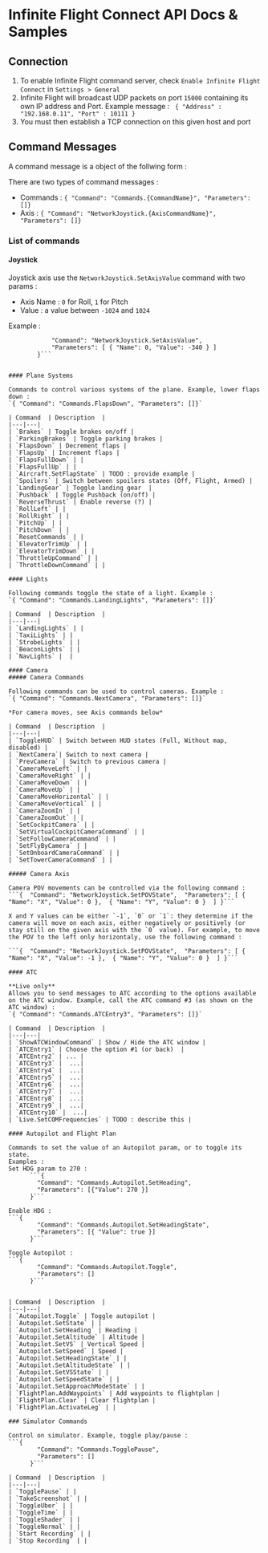 # Infinite Flight Connect API Docs & Samples

## Connection 

 1. To enable Infinite Flight command server, check `Enable Infinite Flight Connect` in `Settings > General`
 2. Infinite Flight will broadcast UDP packets on port `15000` containing its own IP address and Port.
Example message : 
``` { "Address" : "192.168.0.11", "Port" : 10111 }```
 3. You must then establish a TCP connection on this given host and port

## Command Messages 

A command message is a object of the follwing form : 


There are two types of command messages : 
 - Commands : `{ "Command": "Commands.{CommandName}", "Parameters": []}`
 - Axis : `{ "Command": "NetworkJoystick.{AxisCommandName}", "Parameters": []}`


### List of commands

#### Joystick 

Joystick axis use the `NetworkJoystick.SetAxisValue` command with two params :

 - Axis Name : `0` for Roll, `1` for Pitch 
 - Value : a value between `-1024` and `1024`

Example : 
```{
            "Command": "NetworkJoystick.SetAxisValue",
            "Parameters": [ { "Name": 0, "Value": -340 } ]
        }```
      

#### Plane Systems 

Commands to control various systems of the plane. Example, lower flaps down : 
`{ "Command": "Commands.FlapsDown", "Parameters": []}`

| Command  | Description  |
|---|---|
| `Brakes` | Toggle brakes on/off |
| `ParkingBrakes` | Toggle parking brakes |
| `FlapsDown` | Decrement flaps |
| `FlapsUp` | Increment flaps |
| `FlapsFullDown` | |
| `FlapsFullUp` | |
| `Aircraft.SetFlapState` | TODO : provide example |
| `Spoilers` | Switch between spoilers states (Off, Flight, Armed) |
| `LandingGear` | Toggle landing gear  |
| `Pushback` | Toggle Pushback (on/off) |
| `ReverseThrust` | Enable reverse (?) |
| `RollLeft` | |
| `RollRight` | |
| `PitchUp` | |
| `PitchDown` | |
| `ResetCommands` | |
| `ElevatorTrimUp` | |
| `ElevatorTrimDown` | |
| `ThrottleUpCommand` | |
| `ThrottleDownCommand` | |

#### Lights

Following commands toggle the state of a light. Example : 
`{ "Command": "Commands.LandingLights", "Parameters": []}`

| Command  | Description  |
|---|---|
| `LandingLights` | |
| `TaxiLights` | |
| `StrobeLights` | |
| `BeaconLights` | |
| `NavLights` |  |

#### Camera 
##### Camera Commands

Following commands can be used to control cameras. Example : 
`{ "Command": "Commands.NextCamera", "Parameters": []}`

*For camera moves, see Axis commands below*

| Command  | Description  |
|---|---|
| `ToggleHUD` | Switch between HUD states (Full, Without map, disabled) |
| `NextCamera`| Switch to next camera |
| `PrevCamera` | Switch to previous camera |
| `CameraMoveLeft` | | 
| `CameraMoveRight` | |
| `CameraMoveDown` | | 
| `CameraMoveUp` | | 
| `CameraMoveHorizontal` | |
| `CameraMoveVertical` | |
| `CameraZoomIn` | |
| `CameraZoomOut` | |
| `SetCockpitCamera` | |
| `SetVirtualCockpitCameraCommand` | |
| `SetFollowCameraCommand` | |
| `SetFlyByCamera` | |
| `SetOnboardCameraCommand` | |
| `SetTowerCameraCommand` | |

##### Camera Axis 

Camera POV movements can be controlled via the following command : 
```{  "Command": "NetworkJoystick.SetPOVState",  "Parameters": [ { "Name": "X", "Value": 0 },  { "Name": "Y", "Value": 0 }  ] }```

X and Y values can be either `-1`, `0` or `1`: they determine if the camera will move on each axis, either negatively or positively (or stay still on the given axis with the `0` value). For example, to move the POV to the left only horizontaly, use the following command :

```{  "Command": "NetworkJoystick.SetPOVState",  "Parameters": [ { "Name": "X", "Value": -1 },  { "Name": "Y", "Value": 0 }  ] }```

#### ATC 

**Live only**
Allows you to send messages to ATC according to the options available on the ATC window. Example, call the ATC command #3 (as shown on the ATC window) : 
`{ "Command": "Commands.ATCEntry3", "Parameters": []}`

| Command  | Description  |
|---|---|
| `ShowATCWindowCommand` | Show / Hide the ATC window |
| `ATCEntry1` | Choose the option #1 (or back)  |
| `ATCEntry2` | ... |
| `ATCEntry3` |  ...|
| `ATCEntry4` |  ...|
| `ATCEntry5` |  ...|
| `ATCEntry6` |  ...|
| `ATCEntry7` |  ...|
| `ATCEntry8` |  ...|
| `ATCEntry9` |  ...|
| `ATCEntry10` |  ...|
| `Live.SetCOMFrequencies` | TODO : describe this |

#### Autopilot and Flight Plan

Commands to set the value of an Autopilot param, or to toggle its state. 
Examples : 
Set HDG param to 270 : 
      ```{
        "Command": "Commands.Autopilot.SetHeading",
        "Parameters": [{"Value": 270 }]
      }```

Enable HDG :
```{
        "Command": "Commands.Autopilot.SetHeadingState",
        "Parameters": [{ "Value": true }]
      }```

Toggle Autopilot : 
```{
        "Command": "Commands.Autopilot.Toggle",
        "Parameters": []
      }```


| Command  | Description  |
|---|---|
| `Autopilot.Toggle` | Toggle autopilot |
| `Autopilot.SetState` | |
| `Autopilot.SetHeading` | Heading |
| `Autopilot.SetAltitude` | Altitude |
| `Autopilot.SetVS` | Vertical Speed |
| `Autopilot.SetSpeed` | Speed |
| `Autopilot.SetHeadingState` | |
| `Autopilot.SetAltitudeState` | |
| `Autopilot.SetVSState` | |
| `Autopilot.SetSpeedState` | |
| `Autopilot.SetApproachModeState` | |
| `FlightPlan.AddWaypoints` | Add waypoints to flightplan |
| `FlightPlan.Clear` | Clear flightplan |
| `FlightPlan.ActivateLeg` | |

### Simulator Commands 

Control on simulator. Example, toggle play/pause : 
```{
        "Command": "Commands.TogglePause",
        "Parameters": []
      }```

| Command  | Description  |
|---|---|
| `TogglePause` | |
| `TakeScreenshot` | |
| `ToggleUber` | |
| `ToggleTime` | |
| `ToggleShader` | |
| `ToggleNormal` | |
| `Start Recording` | |
| `Stop Recording` | |

